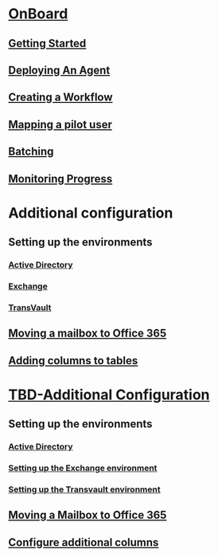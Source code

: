 # [OnBoard](index.md)
## [Getting Started](onboard.md#getting-started)
## [Deploying An Agent](onboard.md#deploying-an-agent)
## [Creating a Workflow](onboard.md#creating-a-workflow)
## [Mapping a pilot user](onboard.md#mapping-a-pilot-user)
## [Batching](onboard.md#batching-1)
## [Monitoring Progress](onboard.md#monitoring-progress)

# Additional configuration
## Setting up the environments
### [Active Directory](ad-environment.md)
### [Exchange](exchange-environment.md)
### [TransVault](transvault-environment.md)

## [Moving a mailbox to Office 365](move-mbx-o365.md)
## [Adding columns to tables](additional-columns.md)


# [TBD-Additional Configuration](configuration.md)
## Setting up the environments
### [Active Directory](configuration.md#configuring-active-directory-environment)
### [Setting up the Exchange environment](configuration.md#configuring-exchange-environment)
### [Setting up the Transvault environment](configuration.md#configuring-transvault-environment)
## [Moving a Mailbox to Office 365](configuration.md#moving-a-mailbox-to-office-365)
## [Configure additional columns](configuration.md#additional-columns-for-data-grid)
